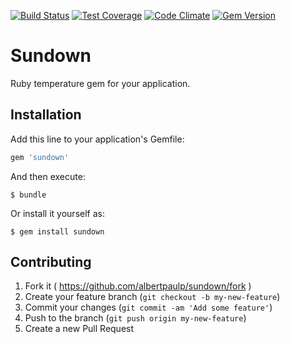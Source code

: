 [![Build Status](https://travis-ci.org/albertpaulp/sundown.svg?branch=master)](https://travis-ci.org/albertpaulp/sundown)
[![Test Coverage](https://codeclimate.com/github/albertpaulp/sundown/badges/coverage.svg)](https://codeclimate.com/github/albertpaulp/sundown/coverage)
[![Code Climate](https://codeclimate.com/github/albertpaulp/sundown/badges/gpa.svg)](https://codeclimate.com/github/albertpaulp/sundown)
[![Gem Version](https://badge.fury.io/rb/sundown.svg)](https://badge.fury.io/rb/sundown)
# Sundown

Ruby temperature gem for your application.

## Installation

Add this line to your application's Gemfile:

```ruby
gem 'sundown'
```

And then execute:

    $ bundle

Or install it yourself as:

    $ gem install sundown
    
## Contributing

1. Fork it ( https://github.com/albertpaulp/sundown/fork )
2. Create your feature branch (`git checkout -b my-new-feature`)
3. Commit your changes (`git commit -am 'Add some feature'`)
4. Push to the branch (`git push origin my-new-feature`)
5. Create a new Pull Request

